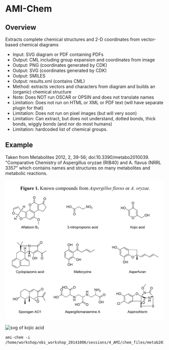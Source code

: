 # AMI-Chem

## Overview

Extracts complete chemical structures and 2-D coordinates from vector-based chemical diagrams

* Input: SVG diagram or PDF containing PDFs
* Output: CML including group expansion and coordinates from image
* Output: PNG (coordinates generated by CDK)
* Output: SVG (coordinates generated by CDK)
* Output: SMILES 
* Output: results.xml (contains CML)
* Method: extracts vectors and characters from diagram and builds an (organic) chemical structure
* Note: Does NOT run OSCAR or OPSIN and does not translate names
* Limitation: Does not run on HTML or XML or PDF text (will have separate plugin for that)
* Limitation: Does not run on pixel images (but will very soon)
* Limitation: Can extract, but does not understand, dotted bonds, thick bonds, wiggly bonds (and nor do most humans)
* Limitation: hardcoded list of chemical groups.

## Example

Taken from Metabolites 2012, 2, 39-56; doi:10.3390/metabo2010039. "Comparative Chemistry of Aspergillus oryzae (RIB40) and
A. flavus (NRRL 3357" which contains names and structures on many metabolites and metabolic reactions.


![image of kojic acid](https://raw.githubusercontent.com/ContentMine/ebi_workshop_20141006/master/sessions/4_AMI/chem_files/metabo2010039.png)

![svg of kojic acid](https://raw.githubusercontent.com/ContentMine/ebi_workshop_20141006/master/sessions/4_AMI/chem_files/image.2.13.svg)

```
ami-chem -i /home/workshop/ebi_workshop_20141006/sessions/4_AMI/chem_files/metab2010039.png
```




